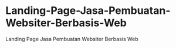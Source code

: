 # Landing-Page-Jasa-Pembuatan-Websiter-Berbasis-Web
Landing Page Jasa Pembuatan Websiter Berbasis Web
